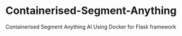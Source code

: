 # Containerised-Segment-Anything
Containerised Segment Anything AI Using Docker for Flask framework
